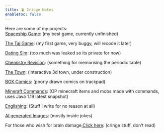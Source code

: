 ```yaml
---
title: 🪴 Cringe Notes
enableToc: false
---
```


Here are some of my projects: <br>
<a href="https://github.com/GrimReaper2654/Spaceship-Game">Spaceship Game</a>: (my best game, currently unfinished) <br>

<a href="https://github.com/GrimReaper2654/Taj-Game">The Taj Game</a>: (my first game, very buggy, will recode it later) <br>

<a href="https://github.com/GrimReaper2654/Huynh-Dating-Simulator-EXTREME">Dating Sim</a>: (too much was leaked so its private for now)<br>

<a href="https://github.com/GrimReaper2654/Chemistry-Revision">Chemistry Revision</a>: (something for memorising the periodic table)<br>

<a href="https://github.com/the-oom-town/town-interactive">The Town</a>: (interactive 3d town, under construction)<br>

<a href="https://grimreaper2654.github.io/Notes/notes/BOXcomics/">BOX Comics</a>: (poorly drawn comics on trackpad)<br>

<a href="https://grimreaper2654.github.io/Notes/notes/MCPvP/">Mineraft Commands</a>: (OP minecraft items and mobs made with commands, uses Java 1.19 latest snapshot)<br>

<a href="https://grimreaper2654.github.io/Notes/notes/Englishing/">Englishing</a>: (Stuff I write for no reason at all)<br>

<a href="https://grimreaper2654.github.io/Notes/notes/AI/">AI generated Images</a>: (mostly inside jokes)<br>

For those who wish for brain damage,<a href="https://grimreaper2654.github.io/Notes/notes/Cringe/">Click here</a>: (cringe stuff, don't read)<br>
